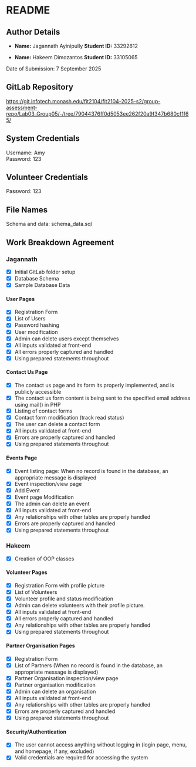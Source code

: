 # README
## Author Details
- **Name:** Jagannath Ayinipully
  **Student ID:** 33292612


- **Name:** Hakeem Dimozantos
  **Student ID:** 33105065

Date of Submission: 7 September 2025
## GitLab Repository
https://git.infotech.monash.edu/fit2104/fit2104-2025-s2/group-assessment-repo/Lab03_Group05/-/tree/79044376ff0d5053ee262f20a9f347b680cf1f65/
## System Credentials
Username: Amy\
Password: 123
## Volunteer Credentials
Password: 123
## File Names
Schema and data: schema_data.sql
## Work Breakdown Agreement
### Jagannath
- [x] Initial GitLab folder setup
- [x] Database Schema
- [x] Sample Database Data
#### User Pages
- [x] Registration Form
- [x] List of Users
- [x] Password hashing
- [x] User modification
- [x] Admin can delete users except themselves
- [x] All inputs validated at front-end
- [x] All errors properly captured and handled
- [x] Using prepared statements throughout
#### Contact Us Page
- [x] The contact us page and its form its properly implemented, and is publicly accessible
- [x] The contact us form content is being sent to the specified email address using mail() in PHP
- [x] Listing of contact forms
- [x] Contact form modification (track read status)
- [x] The user can delete a contact form
- [x] All inputs validated at front-end
- [x] Errors are properly captured and handled
- [x] Using prepared statements throughout
#### Events Page
- [x] Event listing page: When no record is found in the database, an appropriate message is displayed
- [x] Event inspection/view page
- [x] Add Event
- [x] Event page Modification
- [x] The admin can delete an event
- [x] All inputs validated at front-end
- [x] Any relationships with other tables are properly handled
- [x] Errors are properly captured and handled
- [x] Using prepared statements throughout
### Hakeem
- [x] Creation of OOP classes
#### Volunteer Pages
- [x] Registration Form with profile picture
- [x] List of Volunteers
- [x] Volunteer profile and status modification
- [x] Admin can delete volunteers with their profile picture.
- [x] All inputs validated at front-end
- [x] All errors properly captured and handled
- [x] Any relationships with other tables are properly handled
- [x] Using prepared statements throughout
#### Partner Organisation Pages
- [x] Registration Form
- [x] List of Partners (When no record is found in the database, an appropriate message is displayed)
- [x] Partner Organisation inspection/view page
- [x] Partner organisation modification
- [x] Admin can delete an organisation
- [x] All inputs validated at front-end
- [x] Any relationships with other tables are properly handled
- [x] Errors are properly captured and handled
- [x] Using prepared statements throughout
#### Security/Authentication
- [x] The user cannot access anything without logging in (login page, menu, and homepage, if any, excluded)
- [x] Valid credentials are required for accessing the system

